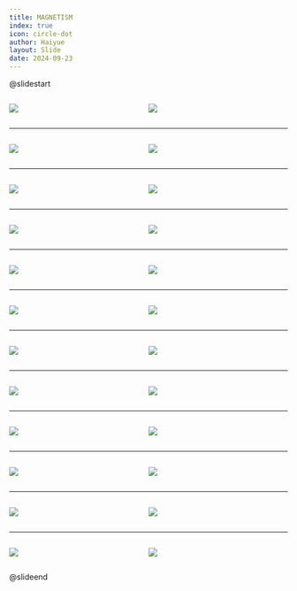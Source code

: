 ```yaml
---
title: MAGNETISM
index: true
icon: circle-dot
author: Haiyue
layout: Slide
date: 2024-09-23
---
```

 
@slidestart

<div style="display:flex">
<div style="flex:1">

![](/reading/english/Level-P/MAGNETISM/001.webp)
</div>
<div style="flex:1">

![](/reading/english/Level-P/MAGNETISM/002.webp)
</div>
</div>

---

<div style="display:flex">
<div style="flex:1">

![](/reading/english/Level-P/MAGNETISM/003.webp)
</div>
<div style="flex:1">

![](/reading/english/Level-P/MAGNETISM/004.webp)
</div>
</div>

---

<div style="display:flex">
<div style="flex:1">

![](/reading/english/Level-P/MAGNETISM/005.webp)
</div>
<div style="flex:1">

![](/reading/english/Level-P/MAGNETISM/006.webp)
</div>
</div>

---

<div style="display:flex">
<div style="flex:1">

![](/reading/english/Level-P/MAGNETISM/007.webp)
</div>
<div style="flex:1">

![](/reading/english/Level-P/MAGNETISM/008.webp)
</div>
</div>

---

<div style="display:flex">
<div style="flex:1">

![](/reading/english/Level-P/MAGNETISM/009.webp)
</div>
<div style="flex:1">

![](/reading/english/Level-P/MAGNETISM/010.webp)
</div>
</div>

---

<div style="display:flex">
<div style="flex:1">

![](/reading/english/Level-P/MAGNETISM/011.webp)
</div>
<div style="flex:1">

![](/reading/english/Level-P/MAGNETISM/012.webp)
</div>
</div>

---

<div style="display:flex">
<div style="flex:1">

![](/reading/english/Level-P/MAGNETISM/013.webp)
</div>
<div style="flex:1">

![](/reading/english/Level-P/MAGNETISM/014.webp)
</div>
</div>

---

<div style="display:flex">
<div style="flex:1">

![](/reading/english/Level-P/MAGNETISM/015.webp)
</div>
<div style="flex:1">

![](/reading/english/Level-P/MAGNETISM/016.webp)
</div>
</div>

---

<div style="display:flex">
<div style="flex:1">

![](/reading/english/Level-P/MAGNETISM/017.webp)
</div>
<div style="flex:1">

![](/reading/english/Level-P/MAGNETISM/018.webp)
</div>
</div>

---

<div style="display:flex">
<div style="flex:1">

![](/reading/english/Level-P/MAGNETISM/019.webp)
</div>
<div style="flex:1">

![](/reading/english/Level-P/MAGNETISM/020.webp)
</div>
</div>

---

<div style="display:flex">
<div style="flex:1">

![](/reading/english/Level-P/MAGNETISM/021.webp)
</div>
<div style="flex:1">

![](/reading/english/Level-P/MAGNETISM/022.webp)
</div>
</div>

---

<div style="display:flex">
<div style="flex:1">

![](/reading/english/Level-P/MAGNETISM/023.webp)
</div>
<div style="flex:1">

![](/reading/english/Level-P/MAGNETISM/024.webp)
</div>
</div>

@slideend